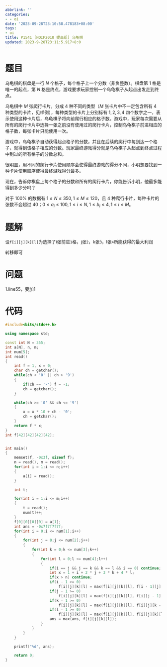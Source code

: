 ```yaml
---
abbrlink: ''
categories:
- - oi
date: '2023-09-28T23:10:58.478183+08:00'
tags:
- oi
title: P1541 [NOIP2010 提高组] 乌龟棋
updated: 2023-9-28T23:11:5.917+8:0
---
```

# 题目

乌龟棋的棋盘是一行 $N$ 个格子，每个格子上一个分数（非负整数）。棋盘第 $1$ 格是唯一的起点，第 $N$ 格是终点，游戏要求玩家控制一个乌龟棋子从起点出发走到终点。

乌龟棋中 $M$ 张爬行卡片，分成 $4$ 种不同的类型（$M$ 张卡片中不一定包含所有 $4$ 种类型的卡片，见样例），每种类型的卡片上分别标有 $1,2,3,4$ 四个数字之一，表示使用这种卡片后，乌龟棋子将向前爬行相应的格子数。游戏中，玩家每次需要从所有的爬行卡片中选择一张之前没有使用过的爬行卡片，控制乌龟棋子前进相应的格子数，每张卡片只能使用一次。

游戏中，乌龟棋子自动获得起点格子的分数，并且在后续的爬行中每到达一个格子，就得到该格子相应的分数。玩家最终游戏得分就是乌龟棋子从起点到终点过程中到过的所有格子的分数总和。

很明显，用不同的爬行卡片使用顺序会使得最终游戏的得分不同，小明想要找到一种卡片使用顺序使得最终游戏得分最多。

现在，告诉你棋盘上每个格子的分数和所有的爬行卡片，你能告诉小明，他最多能得到多少分吗？

对于 $100\%$ 的数据有 $1≤N≤350,1≤M≤120$，且 $4$ 种爬行卡片，每种卡片的张数不会超过 $40$；$0≤a_i≤100,1≤i≤N,1≤b_i≤4,1≤i≤M$。


# 题解

设`f[i][j][k][l]`为选择了i张前进`1`格，j张`2`，k张`3`，l张`4`所能获得的最大利润

转移即可



# 问题

1.line55，要加1


# 代码

```cpp
#include<bits/stdc++.h>

using namespace std;

const int N = 355;
int a[N], n, m;
int num[5];
int read()
{
	int f = 1, x = 0;
	char ch = getchar();
	while(ch < '0' || ch > '9')
	{
		if(ch == '-') f = -1;
		ch = getchar();
	}

	while(ch >= '0' && ch <= '9')
	{
		x = x * 10 + ch - '0';
		ch = getchar();
	}
	return f * x;
}
int f[42][42][42][42];


int main()
{
	memset(f, -0x3f, sizeof f);
	n = read(), m = read();
	for(int i = 1;i <= n;i++)
	{
		a[i] = read();
	}

	int t;

	for(int i = 1;i <= m;i++)
	{
		t = read();
		num[t]++;
	}
	f[0][0][0][0] = a[1];
	int ans = -0x7f7f7f7f;
	for(int i = 0;i <= num[1];i++)
	{
		for(int j = 0;j <= num[2];j++)
		{
			for(int k = 0;k <= num[3];k++)
			{
				for(int l = 0;l <= num[4];l++)
				{
					if(i == j && j == k && k == l && i == 0) continue;
					int x = 1 + i + 2 * j + 3 * k + 4 * l;
					if(x > n) continue;
					if(i - 1 >= 0)
						f[i][j][k][l] = max(f[i][j][k][l], f[i - 1][j][k][l] + a[x]);
					if(j - 1 >= 0)
						f[i][j][k][l] = max(f[i][j][k][l], f[i][j - 1][k][l] + a[x]);
					if(k - 1 >= 0)
						f[i][j][k][l] = max(f[i][j][k][l], f[i][j][k - 1][l] + a[x]);
					if(l - 1 >= 0)
						f[i][j][k][l] = max(f[i][j][k][l], f[i][j][k][l - 1] + a[x]);
					ans = max(ans, f[i][j][k][l]);
				}
			}
		}
	}

	printf("%d", ans);

	return 0;
}
```
